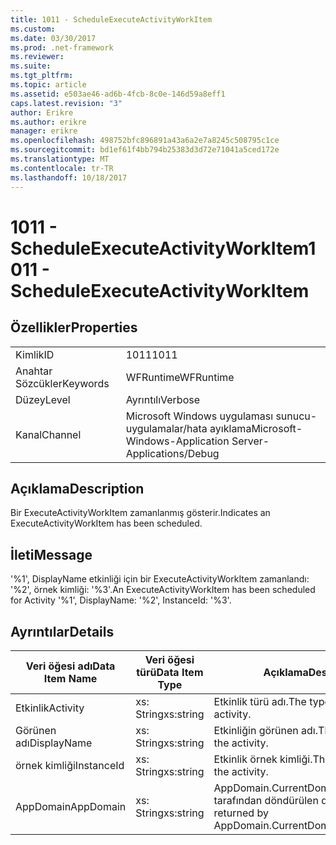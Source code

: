 ```yaml
---
title: 1011 - ScheduleExecuteActivityWorkItem
ms.custom: 
ms.date: 03/30/2017
ms.prod: .net-framework
ms.reviewer: 
ms.suite: 
ms.tgt_pltfrm: 
ms.topic: article
ms.assetid: e503ae46-ad6b-4fcb-8c0e-146d59a8eff1
caps.latest.revision: "3"
author: Erikre
ms.author: erikre
manager: erikre
ms.openlocfilehash: 498752bfc896891a43a6a2e7a8245c508795c1ce
ms.sourcegitcommit: bd1ef61f4bb794b25383d3d72e71041a5ced172e
ms.translationtype: MT
ms.contentlocale: tr-TR
ms.lasthandoff: 10/18/2017
---
```

# <a name="1011---scheduleexecuteactivityworkitem"></a><span data-ttu-id="100e5-102">1011 - ScheduleExecuteActivityWorkItem</span><span class="sxs-lookup"><span data-stu-id="100e5-102">1011 - ScheduleExecuteActivityWorkItem</span></span>
## <a name="properties"></a><span data-ttu-id="100e5-103">Özellikler</span><span class="sxs-lookup"><span data-stu-id="100e5-103">Properties</span></span>  
  
|||  
|-|-|  
|<span data-ttu-id="100e5-104">Kimlik</span><span class="sxs-lookup"><span data-stu-id="100e5-104">ID</span></span>|<span data-ttu-id="100e5-105">1011</span><span class="sxs-lookup"><span data-stu-id="100e5-105">1011</span></span>|  
|<span data-ttu-id="100e5-106">Anahtar Sözcükler</span><span class="sxs-lookup"><span data-stu-id="100e5-106">Keywords</span></span>|<span data-ttu-id="100e5-107">WFRuntime</span><span class="sxs-lookup"><span data-stu-id="100e5-107">WFRuntime</span></span>|  
|<span data-ttu-id="100e5-108">Düzey</span><span class="sxs-lookup"><span data-stu-id="100e5-108">Level</span></span>|<span data-ttu-id="100e5-109">Ayrıntılı</span><span class="sxs-lookup"><span data-stu-id="100e5-109">Verbose</span></span>|  
|<span data-ttu-id="100e5-110">Kanal</span><span class="sxs-lookup"><span data-stu-id="100e5-110">Channel</span></span>|<span data-ttu-id="100e5-111">Microsoft Windows uygulaması sunucu-uygulamalar/hata ayıklama</span><span class="sxs-lookup"><span data-stu-id="100e5-111">Microsoft-Windows-Application Server-Applications/Debug</span></span>|  
  
## <a name="description"></a><span data-ttu-id="100e5-112">Açıklama</span><span class="sxs-lookup"><span data-stu-id="100e5-112">Description</span></span>  
 <span data-ttu-id="100e5-113">Bir ExecuteActivityWorkItem zamanlanmış gösterir.</span><span class="sxs-lookup"><span data-stu-id="100e5-113">Indicates an ExecuteActivityWorkItem has been scheduled.</span></span>  
  
## <a name="message"></a><span data-ttu-id="100e5-114">İleti</span><span class="sxs-lookup"><span data-stu-id="100e5-114">Message</span></span>  
 <span data-ttu-id="100e5-115">'%1', DisplayName etkinliği için bir ExecuteActivityWorkItem zamanlandı: '%2', örnek kimliği: '%3'.</span><span class="sxs-lookup"><span data-stu-id="100e5-115">An ExecuteActivityWorkItem has been scheduled for Activity '%1', DisplayName: '%2', InstanceId: '%3'.</span></span>  
  
## <a name="details"></a><span data-ttu-id="100e5-116">Ayrıntılar</span><span class="sxs-lookup"><span data-stu-id="100e5-116">Details</span></span>  
  
|<span data-ttu-id="100e5-117">Veri öğesi adı</span><span class="sxs-lookup"><span data-stu-id="100e5-117">Data Item Name</span></span>|<span data-ttu-id="100e5-118">Veri öğesi türü</span><span class="sxs-lookup"><span data-stu-id="100e5-118">Data Item Type</span></span>|<span data-ttu-id="100e5-119">Açıklama</span><span class="sxs-lookup"><span data-stu-id="100e5-119">Description</span></span>|  
|--------------------|--------------------|-----------------|  
|<span data-ttu-id="100e5-120">Etkinlik</span><span class="sxs-lookup"><span data-stu-id="100e5-120">Activity</span></span>|<span data-ttu-id="100e5-121">xs: String</span><span class="sxs-lookup"><span data-stu-id="100e5-121">xs:string</span></span>|<span data-ttu-id="100e5-122">Etkinlik türü adı.</span><span class="sxs-lookup"><span data-stu-id="100e5-122">The type name of the activity.</span></span>|  
|<span data-ttu-id="100e5-123">Görünen adı</span><span class="sxs-lookup"><span data-stu-id="100e5-123">DisplayName</span></span>|<span data-ttu-id="100e5-124">xs: String</span><span class="sxs-lookup"><span data-stu-id="100e5-124">xs:string</span></span>|<span data-ttu-id="100e5-125">Etkinliğin görünen adı.</span><span class="sxs-lookup"><span data-stu-id="100e5-125">The display name of the activity.</span></span>|  
|<span data-ttu-id="100e5-126">örnek kimliği</span><span class="sxs-lookup"><span data-stu-id="100e5-126">InstanceId</span></span>|<span data-ttu-id="100e5-127">xs: String</span><span class="sxs-lookup"><span data-stu-id="100e5-127">xs:string</span></span>|<span data-ttu-id="100e5-128">Etkinlik örnek kimliği.</span><span class="sxs-lookup"><span data-stu-id="100e5-128">The instance id of the activity.</span></span>|  
|<span data-ttu-id="100e5-129">AppDomain</span><span class="sxs-lookup"><span data-stu-id="100e5-129">AppDomain</span></span>|<span data-ttu-id="100e5-130">xs: String</span><span class="sxs-lookup"><span data-stu-id="100e5-130">xs:string</span></span>|<span data-ttu-id="100e5-131">AppDomain.CurrentDomain.FriendlyName tarafından döndürülen dize.</span><span class="sxs-lookup"><span data-stu-id="100e5-131">The string returned by AppDomain.CurrentDomain.FriendlyName.</span></span>|
